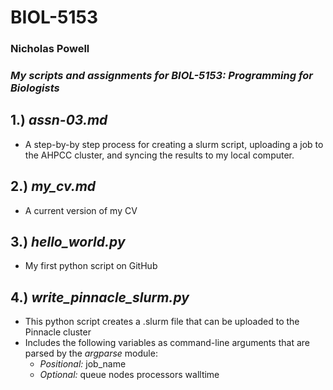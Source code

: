 # BIOL-5153
### Nicholas Powell

### *My scripts and assignments for BIOL-5153: Programming for Biologists*


## 1.) ***assn-03.md***  
- A step-by-by step process for creating a slurm script, uploading a job to the AHPCC cluster,
  and syncing the results to my local computer. 

## 2.) ***my_cv.md***
- A current version of my CV

## 3.) ***hello_world.py***
- My first python script on GitHub

## 4.) ***write_pinnacle_slurm.py***
- This python script creates a .slurm file that can be uploaded to the Pinnacle cluster
- Includes the following variables as command-line arguments that are parsed by the *argparse* module: 
  + *Positional:*
    job_name 
  + *Optional:* 
    queue 
    nodes 
    processors 
    walltime

